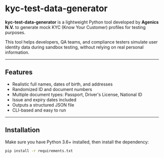 # kyc-test-data-generator

**kyc-test-data-generator** is a lightweight Python tool developed by **Agenics N.V.** to generate mock KYC (Know Your Customer) profiles for testing purposes.

This tool helps developers, QA teams, and compliance testers simulate user identity data during sandbox testing, without relying on real personal information.

---

## Features

- Realistic full names, dates of birth, and addresses
- Randomized ID and document numbers
- Multiple document types: Passport, Driver's License, National ID
- Issue and expiry dates included
- Outputs a structured JSON file
- CLI-based and easy to run

---

## Installation

Make sure you have Python 3.6+ installed, then install the dependency:

```bash
pip install -r requirements.txt
